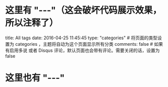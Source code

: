 # 这里有 "---"（这会破坏代码展示效果，所以注释了）
title: All tags 
date: 2016-04-25 11:45:45
type: "categories" # 将页面的类型设置为 categories
，主题将自动为这个页面显示所有分类
comments: false # 如果有启用多说 或者 Disqus 评论，默认页面也会带有评论。需要关闭的话，设置为 false
# 这里也有 "---"
